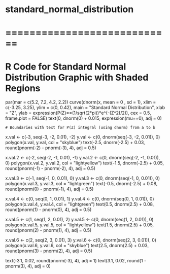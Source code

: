 # standard_normal_distribution
# ============================

# R Code for Standard Normal Distribution Graphic with Shaded Regions

par(mar = c(5.2, 7.2, 4.2, 2.2))
curve(dnorm(x, mean = 0 , sd = 1), xlim = c(-3.25, 3.25), ylim = c(0, 0.42),
      main = "Standard Normal Distribution", 
      xlab = "Z", ylab = expression(P(Z)==(1/sqrt(2*pi))*e^(-(Z^2)/2)), 
      cex = 0.5, frame.plot = FALSE)
text(0, dnorm(0) + 0.015, expression(mu==0), adj = 0)

    # Boundaries with text for P(Z) integral (using dnorm) from a to b
x.val <- c(-3, seq(-3, -2, 0.01), -2)
y.val <- c(0, dnorm(seq(-3, -2, 0.01)), 0)
polygon(x.val, y.val, col = "skyblue")
text(-2.5, dnorm(-2.5) + 0.03, round(pnorm(-2) - pnorm(-3), 4), adj = 0.5)

x.val.2 <- c(-2, seq(-2, -1, 0.01), -1)
y.val.2 <- c(0, dnorm(seq(-2, -1, 0.01)), 0)
polygon(x.val.2, y.val.2, col = "lightyellow")
text(-1.5, dnorm(-2.5) + 0.05, round(pnorm(-1) - pnorm(-2), 4), adj = 0.5)

x.val.3 <- c(-1, seq(-1, 0, 0.01), 0)
y.val.3 <- c(0, dnorm(seq(-1, 0, 0.01)), 0)
polygon(x.val.3, y.val.3, col = "lightgreen")
text(-0.5, dnorm(-2.5) + 0.08, round(pnorm(0) - pnorm(-1), 4), adj = 0.5)

x.val.4 <- c(0, seq(0, 1, 0.01), 1)
y.val.4 <- c(0, dnorm(seq(0, 1, 0.01)), 0)
polygon(x.val.4, y.val.4, col = "lightgreen")
text(0.5, dnorm(2.5) + 0.08, round(pnorm(1) - pnorm(0), 4), adj = 0.5)

x.val.5 <- c(1, seq(1, 2, 0.01), 2)
y.val.5 <- c(0, dnorm(seq(1, 2, 0.01)), 0)
polygon(x.val.5, y.val.5, col = "lightyellow")
text(1.5, dnorm(2.5) + 0.05, round(pnorm(2) - pnorm(1), 4), adj = 0.5)

x.val.6 <- c(2, seq(2, 3, 0.01), 3)
y.val.6 <- c(0, dnorm(seq(2, 3, 0.01)), 0)
polygon(x.val.6, y.val.6, col = "skyblue")
text(2.5, dnorm(2.5) + 0.03, round(pnorm(3) - pnorm(2), 4), adj = 0.5)

text(-3.1, 0.02, round(pnorm(-3), 4), adj = 1)
text(3.1, 0.02, round(1 - pnorm(3), 4), adj = 0)
